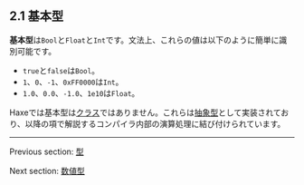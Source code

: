 ## 2.1 基本型

**基本型**は`Bool`と`Float`と`Int`です。文法上、これらの値は以下のように簡単に識別可能です。

* `true`と`false`は`Bool`。
* `1`、`0`、`-1`、`0xFF0000`は`Int`。
* `1.0`、`0.0`、`-1.0`、`1e10`は`Float`。

Haxeでは基本型は[クラス](types-class-instance.md)ではありません。これらは[抽象型](types-abstract.md)として実装されており、以降の項で解説するコンパイラ内部の演算処理に結び付けられています。

---

Previous section: [型](types.md)

Next section: [数値型](types-numeric-types.md)